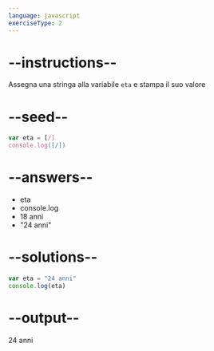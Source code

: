 ```yaml
---
language: javascript
exerciseType: 2
---
```


# --instructions--

Assegna una stringa alla variabile `eta` e stampa il suo valore

# --seed--

```javascript
var eta = [/]
console.log([/])
```

# --answers--

- eta
- console.log
- 18 anni
- "24 anni"

# --solutions--

```javascript
var eta = "24 anni"
console.log(eta)
```

# --output--

24 anni
